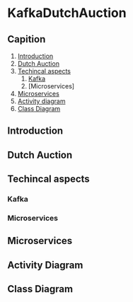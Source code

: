 # KafkaDutchAuction
## Capition
1. [Introduction](#introduction)
2. [Dutch Auction]()
3. [Techincal aspects]()
    1. [Kafka]()
    2. [Microservices]
4. [Microservices]()
5. [Activity diagram]()
6. [Class Diagram]()

## Introduction

## Dutch Auction

## Techincal aspects

### Kafka

### Microservices

## Microservices

## Activity Diagram

## Class Diagram